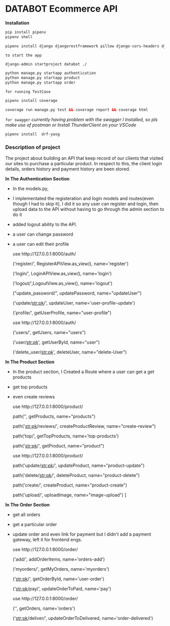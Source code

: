 # DATABOT Ecommerce API

**Installation**
```xml
pip install pipenv
pipenv shell
```

```xml
pipenv install django djangorestframework pillow django-cors-headers djangorestframework-simplejwt
```

`to start the app`
```xml
django-admin startproject databot ./

python manage.py startapp authentication
python manage.py startapp product
python manage.py startapp order
```

`for running TestCase`
```xml
pipenv install coverage 

coverage run manage.py test && coverage report && coverage html
```


`for swagger`
*currently having problem with the swagger I Installed, so pls make use of postman or Install ThunderClient on your VSCode*
```xml
pipenv install  drf-yasg
```

### Description of project
The project about building an API that keep record of our clients that visited our sites to purchase a particular product. 
In respect to this, the client login details, orders history and payment history are been stored.

**In The Authentication Section**
- In the models.py, 
- I implementated the registeration and login models and routes(even though I had to skip it), I did it so any user can register and login, then upload data to the API without having to go through the admin section to do it
- added logout ability to the API.
-  a user can change password 
-  a user can edit their profile

    <!-- for authenticated users -->  use http://127.0.0.1:8000/auth/

    ('register/', RegisterAPIView.as_view(), name='register')
    
    ('login/', LoginAPIView.as_view(), name='login')

    ('logout/',LogoutView.as_view(), name='logout')

    ("update_password/", updatePassword, name="updateUser")

    ('update/<str:pk>/', updateUser, name='user-profile-update')

    ('profile/', getUserProfile, name="user-profile")

    <!-- for admin user --> use http://127.0.0.1:8000/auth/

    ('users/', getUsers, name="users")

    ('user/<str:pk>', getUserById, name="user") 

    ('delete_user/<str:pk>', deleteUser, name="delete-User")  

**In The Product Section**
- In the product section, I Created a Route where a user can get a get products
- get top products
- even create reviews

    <!-- for authenticated user --> use http://127.0.0.1:8000/product/

    path('', getProducts, name="products")

    path('<str:pk>/reviews/', createProductReview, name="create-review")

    path('top/', getTopProducts, name='top-products')

    path('<str:pk>/', getProduct, name="product")

    <!-- for admin user --> use http://127.0.0.1:8000/product/

    path('update/<str:pk>/', updateProduct, name="product-update")

    path('delete/<str:pk>/', deleteProduct, name="product-delete")

    path('create/', createProduct, name="product-create")

    path('upload/', uploadImage, name="image-upload")
]

**In The Order Section**
- get all orders
- get a particular order
- update order and even link for payment but I didn't add a payment gateway, left it for frontend engs.

   
    <!-- for authenticated user --> use http://127.0.0.1:8000/order/

    ('add/', addOrderItems, name='orders-add')

    ('myorders/', getMyOrders, name='myorders')

    ('<str:pk>/', getOrderById, name='user-order')

    ('<str:pk>/pay/', updateOrderToPaid, name='pay')

    <!-- for admin user --> use http://127.0.0.1:8000/order/
    
    ('', getOrders, name='orders')

    ('<str:pk>/deliver/', updateOrderToDelivered, name='order-delivered')

    
    


